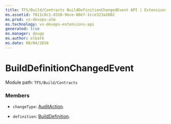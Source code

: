 ```yaml
---
title: TFS/Build/Contracts BuildDefinitionChangedEvent API | Extensions for Visual Studio Team Services
ms.assetid: f011c0c1-d310-9ece-88e7-1cce323a2602
ms.prod: vs-devops-alm
ms.technology: vs-devops-extensions-api
generated: true
ms.manager: douge
ms.author: elbatk
ms.date: 08/04/2016
---
```


# BuildDefinitionChangedEvent

Module path: `TFS/Build/Contracts`


### Members

* `changeType`: [AuditAction](./AuditAction.md). 

* `definition`: [BuildDefinition](./BuildDefinition.md). 

